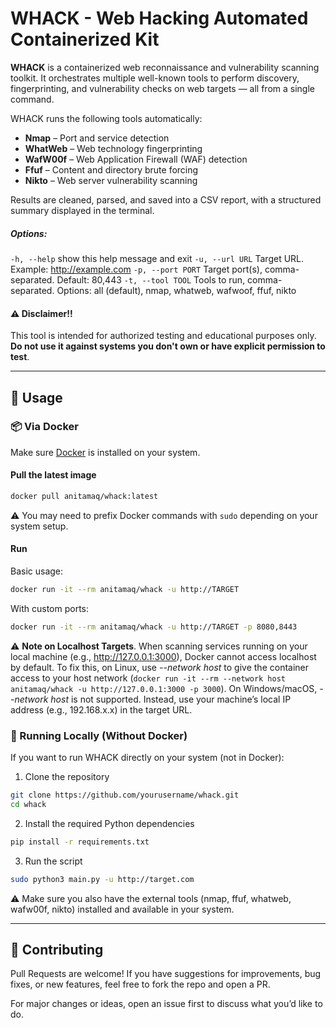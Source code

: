 # WHACK - Web Hacking Automated Containerized Kit

**WHACK** is a containerized web reconnaissance and vulnerability scanning toolkit. It orchestrates multiple well-known tools to perform discovery, fingerprinting, and vulnerability checks on web targets — all from a single command.


WHACK runs the following tools automatically:

- **Nmap** – Port and service detection
- **WhatWeb** – Web technology fingerprinting
- **WafW00f** – Web Application Firewall (WAF) detection
- **Ffuf** – Content and directory brute forcing
- **Nikto** – Web server vulnerability scanning

Results are cleaned, parsed, and saved into a CSV report, with a structured summary displayed in the terminal.

##### Options:
  `-h, --help`       show this help message and exit
  `-u, --url URL`    Target URL. Example: http://example.com
  `-p, --port PORT`  Target port(s), comma-separated. Default: 80,443
  `-t, --tool TOOL`  Tools to run, comma-separated. Options: all (default), nmap, whatweb, wafwoof, ffuf, nikto

####  ⚠️ Disclaimer!!

This tool is intended for authorized testing and educational purposes only. **Do not use it against systems you don't own or have explicit permission to test**.

---

## 🚀 Usage

### 📦 Via Docker

Make sure [Docker](https://www.docker.com/) is installed on your system.

#### Pull the latest image

```bash
docker pull anitamaq/whack:latest
```

⚠️ You may need to prefix Docker commands with `sudo` depending on your system setup.

#### Run

Basic usage:

```bash
docker run -it --rm anitamaq/whack -u http://TARGET
```

With custom ports:

```bash
docker run -it --rm anitamaq/whack -u http://TARGET -p 8080,8443
```

⚠️ **Note on Localhost Targets**. When scanning services running on your local machine (e.g., http://127.0.0.1:3000), Docker cannot access localhost by default. To fix this, on Linux, use _--network host_ to give the container access to your host network (`docker run -it --rm --network host anitamaq/whack -u http://127.0.0.1:3000 -p 3000`). On Windows/macOS, _--network host_ is not supported. Instead, use your machine’s local IP address (e.g., 192.168.x.x) in the target URL.

### 🧪 Running Locally (Without Docker)

If you want to run WHACK directly on your system (not in Docker):

1. Clone the repository

```bash
git clone https://github.com/yourusername/whack.git
cd whack    
```

2. Install the required Python dependencies

```bash
pip install -r requirements.txt
```

3. Run the script

```bash
sudo python3 main.py -u http://target.com
```

⚠️ Make sure you also have the external tools (nmap, ffuf, whatweb, wafw00f, nikto) installed and available in your system.

---

## 🤝 Contributing

Pull Requests are welcome! If you have suggestions for improvements, bug fixes, or new features, feel free to fork the repo and open a PR.

For major changes or ideas, open an issue first to discuss what you’d like to do.